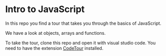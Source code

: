 # Intro to JavaScript

In this repo you find a tour that takes you through the basics of JavaScript. 

We have a look at objects, arrays and functions. 

To take the tour, clone this repo and open it with visual studio code. You need to have the extension [CodeTour](https://marketplace.visualstudio.com/items?itemName=vsls-contrib.codetour)  installed. 